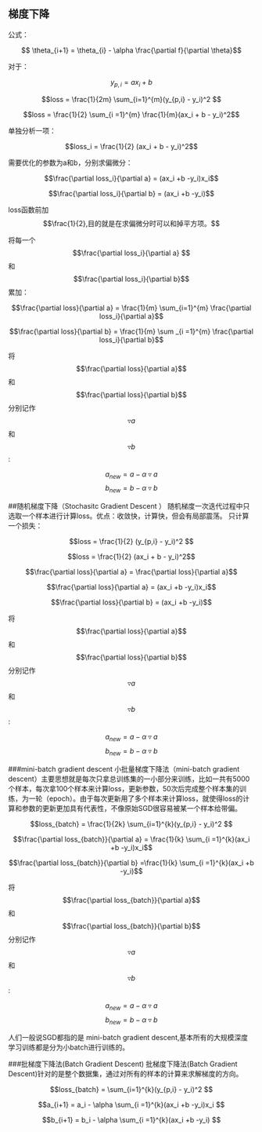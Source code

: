 ## 梯度下降

公式：

$$ \theta_{i+1} = \theta_{i} - \alpha \frac{\partial f}{\partial \theta}$$ 

对于：

$$y_{p,i} = ax_i + b$$

$$loss = \frac{1}{2m} \sum_{i=1}^{m}(y_{p,i} - y_i)^2 $$ 

$$loss = \frac{1}{2} \sum_{i =1}^{m} \frac{1}{m}(ax_i + b  - y_i)^2$$

单独分析一项：

$$loss_i = \frac{1}{2} (ax_i + b - y_i)^2$$

需要优化的参数为a和b，分别求偏微分：

$$\frac{\partial loss_i}{\partial a} = (ax_i +b -y_i)x_i$$

$$\frac{\partial loss_i}{\partial b} = (ax_i +b -y_i)$$

loss函数前加$$\frac{1}{2},目的就是在求偏微分时可以和掉平方项。$$

将每一个$$\frac{\partial loss_i}{\partial a} $$和$$\frac{\partial loss_i}{\partial b}$$累加：

$$\frac{\partial loss}{\partial a} = \frac{1}{m} \sum_{i=1}^{m} \frac{\partial loss_i}{\partial a}$$

$$\frac{\partial loss}{\partial b} = \frac{1}{m} \sum _{i =1}^{m} \frac{\partial loss_i}{\partial b}$$

将$$\frac{\partial loss}{\partial a}$$和$$\frac{\partial loss}{\partial b}$$分别记作$$\triangledown a$$和$$\triangledown b$$:

$$a_{new} = a - \alpha \triangledown a $$
$$b_{new} = b - \alpha \triangledown b $$

##随机梯度下降（Stochasitc Gradient Descent ）
随机梯度一次迭代过程中只选取一个样本进行计算loss。优点：收敛快，计算快，但会有局部震荡。
只计算一个损失：

$$loss = \frac{1}{2} (y_{p,i} - y_i)^2 $$ 

$$loss = \frac{1}{2} (ax_i + b  - y_i)^2$$

$$\frac{\partial loss}{\partial a} = \frac{\partial loss}{\partial a}$$

$$\frac{\partial loss}{\partial a} = (ax_i +b -y_i)x_i$$

$$\frac{\partial loss}{\partial b} = (ax_i +b -y_i)$$

将$$\frac{\partial loss}{\partial a}$$和$$\frac{\partial loss}{\partial b}$$分别记作$$\triangledown a$$和$$\triangledown b$$:

$$a_{new} = a - \alpha \triangledown a $$
$$b_{new} = b - \alpha \triangledown b $$

###mini-batch gradient descent 
小批量梯度下降法（mini-batch gradient descent）主要思想就是每次只拿总训练集的一小部分来训练，比如一共有5000个样本，每次拿100个样本来计算loss，更新参数，50次后完成整个样本集的训练，为一轮（epoch）。由于每次更新用了多个样本来计算loss，就使得loss的计算和参数的更新更加具有代表性，不像原始SGD很容易被某一个样本给带偏。

$$loss_{batch} = \frac{1}{2k} \sum_{i=1}^{k}(y_{p,i} - y_i)^2 $$ 

$$\frac{\partial loss_{batch}}{\partial a} = \frac{1}{k} \sum_{i =1}^{k}(ax_i +b -y_i)x_i$$

$$\frac{\partial loss_{batch}}{\partial b} =\frac{1}{k} \sum_{i =1}^{k}(ax_i +b -y_i)$$

将$$\frac{\partial loss_{batch}}{\partial a}$$和$$\frac{\partial loss_{batch}}{\partial b}$$分别记作$$\triangledown a$$和$$\triangledown b$$:

$$a_{new} = a - \alpha \triangledown a $$
$$b_{new} = b - \alpha \triangledown b $$

人们一般说SGD都指的是 mini-batch gradient descent,基本所有的大规模深度学习训练都是分为小batch进行训练的。

###批梯度下降法(Batch Gradient Descent)
批梯度下降法(Batch Gradient Descent)针对的是整个数据集，通过对所有的样本的计算来求解梯度的方向。 

$$loss_{batch} = \sum_{i=1}^{k}(y_{p,i} - y_i)^2 $$ 

$$a_{i+1} = a_i - \alpha \sum_{i =1}^{k}(ax_i +b -y_i)x_i $$

$$b_{i+1} = b_i - \alpha \sum_{i =1}^{k}(ax_i +b -y_i) $$









